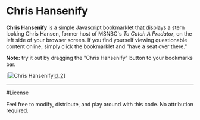 # Chris Hansenify

**Chris Hansenify** is a simple Javascript bookmarklet that displays a stern looking Chris Hansen, former host of MSNBC's *To Catch A Predator*, on the left side of your browser screen. If you find yourself viewing questionable content online, simply click the bookmarklet and "have a seat over there."


**Note:** try it out by dragging the "Chris Hansenify" button to your bookmarks bar.

[![Chris Hansenify][id_1][id_2]]

[id_1]: javascript:(function()%7Bchrishansenify%3D%22%3Ca%20href%3D%27javascript:(function()%7Bdocument.getElementById(%5C%22glasses%5C%22).style.display%3D%5C%22none%5C%22%3Breturn%7D)()%3B%27%3E%3Cimg%20src%3D%27https://lh3.ggpht.com/-0xToZLlI3Eo/Tgx1Bj9m9sI/AAAAAAAAI78/AyEFs0OkJkw/s1600/chris_hansen.gif%27%20width%3D%27%25%27%20height%3D%27%25%27%3E%3C/a%3E%22%3Bvar%20div_popup%3Bdiv_popup%3Ddocument.createElement(%27div%27)%3Bdiv_popup.innerHTML%3Dchrishansenify%3Bdiv_popup.id%3D%22glasses%22%3Bdiv_popup.setAttribute(%22style%22,%22position:fixed%3Bz-index:1000%3Btop:-10px%3Bright:0px%3Bwidth:100%25%3Bheight:100%25%3B%22)%3Bdocument.getElementsByTagName(%22body%22)%5B0%5D.appendChild(div_popup)%3B%7D)()%3B
[id_2]: https://s3.amazonaws.com/f.cl.ly/items/390R3u2Y1Z3s1w0p2r0N/chrishansenify.png

***
#License

Feel free to modify, distribute, and play around with this code. No attribution required.
